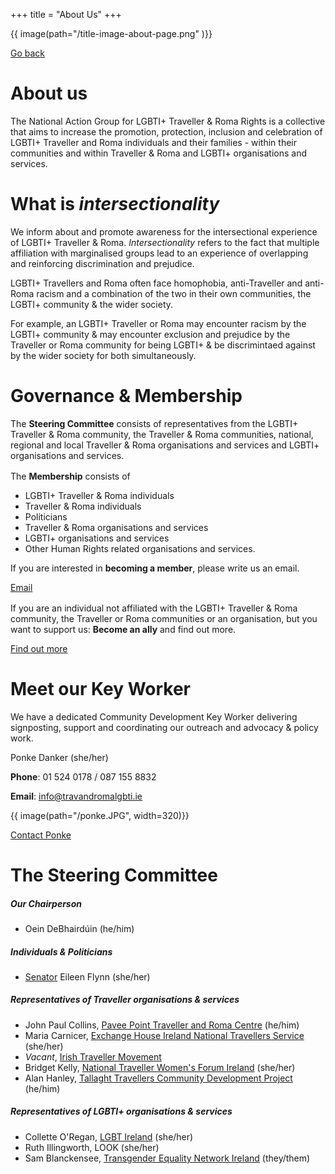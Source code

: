 +++
title = "About Us"
+++

{{ image(path="/title-image-about-page.png" )}}

[Go back](/)

# About us

The National Action Group for LGBTI+ Traveller & Roma Rights is a collective that aims to increase the promotion, protection, inclusion and celebration of LGBTI+ Traveller and Roma individuals and their families - within their communities and within Traveller & Roma and LGBTI+ organisations and services. 

<div class="narrow-side-column" style="margin-bottom: 1rem;"> </div>

<div class="color-box color-box--red">

# What is *intersectionality*

We inform about and promote awareness for the intersectional experience of LGBTI+ Traveller & Roma. *Intersectionality* refers to the fact that multiple affiliation with marginalised groups lead to an experience of overlapping and reinforcing discrimination and prejudice. 

LGBTI+ Travellers and Roma often face homophobia, anti-Traveller and anti-Roma racism and a combination of the two in their own communities, the LGBTI+ community & the wider society.

For example, an LGBTI+ Traveller or Roma may encounter racism by the LGBTI+ community & may encounter exclusion and prejudice by the Traveller or Roma community for being LGBTI+ & be discrimintaed against by the wider society for both simultaneously.

</div>

# Governance & Membership

The **Steering Committee** consists of representatives from the LGBTI+ Traveller & Roma community, the Traveller & Roma communities, national, regional and local Traveller & Roma organisations and services and LGBTI+ organisations and services.

<div class="narrow-side-column" style="margin-bottom: 1rem;"> </div>

The **Membership** consists of 
- LGBTI+ Traveller & Roma individuals
- Traveller & Roma individuals
- Politicians
- Traveller & Roma organisations and services
- LGBTI+ organisations and services
- Other Human Rights related organisations and services.

<div class="narrow-side-column">

If you are interested in **becoming a member**, please write us an email.

<div><a class="button button--blue" href="/mailto:info@travandromalgbti.ie">Email</a></div>
</div>

<div class="narrow-side-column" style="margin-bottom: 1rem;"> </div>

<div class="narrow-side-column">
    
If you are an individual not affiliated with the LGBTI+ Traveller & Roma community, the Traveller or Roma communities or an organisation, but you want to support us: **Become an ally** and find out more.
   
<div><a class="button button--blue" href="/what-we-do">Find out more</a></div>
</div>

# Meet our Key Worker

<div class="narrow-side-column" style="margin-bottom: 1rem;">

<div>
We have a dedicated Community Development Key Worker delivering signposting, support and coordinating our outreach and advocacy & policy work.


Ponke Danker (she/her)

**Phone**: 01 524 0178 / 087 155 8832

**Email**: info@travandromalgbti.ie


</div>
<div>

{{ image(path="/ponke.JPG", width=320)}}

<a class="button button--red" href="/contact">Contact Ponke</a>

</div>
</div>

<div class="color-box color-box--yellow">

# The Steering Committee

##### Our Chairperson
- Oein DeBhairdúin (he/him)

##### Individuals & Politicians
- [Senator](https://www.oireachtas.ie/en/members/member/Eileen-Flynn.S.2020-06-29/) Eileen Flynn (she/her)

##### Representatives of Traveller organisations & services
- John Paul Collins, [Pavee Point Traveller and Roma Centre](https://www.paveepoint.ie/) (he/him)
- Maria Carnicer, [Exchange House Ireland National Travellers Service](https://www.exchangehouse.ie/) (she/her)
- *Vacant*, [Irish Traveller Movement](https://itmtrav.ie/) 
- Bridget Kelly, [National Traveller Women's Forum Ireland](https://www.ntwf.net/) (she/her)
- Alan Hanley, [Tallaght Travellers Community Development Project](https://www.facebook.com/TallaghtTravellersCommunityDevelopmentProject/) (he/him)

##### Representatives of LGBTI+ organisations & services
- Collette O'Regan, [LGBT Ireland](https://lgbt.ie/) (she/her)
- Ruth Illingworth, LOOK (she/her)
- Sam Blanckensee, [Transgender Equality Network Ireland](https://teni.ie/) (they/them)

</div>
